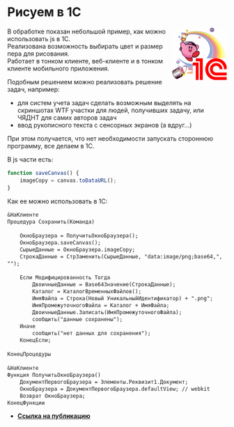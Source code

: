 # Рисуем в 1С
<img align="right" src=./assets/cover.png height="120px">

В обработке показан небольшой пример, как можно использовать js в 1C.<br>
Реализована возможность выбирать цвет и размер пера для рисования.<br>
Работает в тонком клиенте, веб-клиенте и в тонком клиенте мобильного приложения.  

Подобным решением можно реализовать решение задач, например:

- для систем учета задач сделать возможным выделять на скриншотах WTF участки для людей, получивших задачу, или ЧЯДНТ для самих авторов задач
- ввод рукописного текста с сенсорных экранов (а вдруг...)

При этом получается, что нет необходимости запускать стороннюю программу, все делаем в 1С.

В js части есть:
```js
function saveCanvas() {
    imageCopy = canvas.toDataURL();
}
``` 

Как ее можно использовать в 1С:
```bsl
&НаКлиенте
Процедура Сохранить(Команда)
	
	ОкноБраузера = ПолучитьОкноБраузера();
	ОкноБраузера.saveCanvas();
	СырыеДанные = ОкноБраузера.imageCopy;
	СтрокаДанные = СтрЗаменить(СырыеДанные, "data:image/png;base64,", "");
	
	Если Модифицированность Тогда
		ДвоичныеДанные = Base64Значение(СтрокаДанные);
		Каталог = КаталогВременныхФайлов();
		ИмяФайла = Строка(Новый УникальныйИдентификатор) + ".png";
		ИмяПромежуточногоФайла = Каталог + ИмяФайла;		
		ДвоичныеДанные.Записать(ИмяПромежуточногоФайла);
		сообщить("данные сохранены");
	Иначе
		сообщить("нет данных для сохранения");
	КонецЕсли; 
	
КонецПроцедуры

&НаКлиенте
Функция ПолучитьОкноБраузера()
	ДокументПервогоБраузера = Элементы.Реквизит1.Документ;
	ОкноБраузера = ДокументПервогоБраузера.defaultView; // webkit
	Возврат ОкноБраузера;
КонецФункции
```



* [**Ссылка на публикацию**](https://infostart.ru/public/618502/)